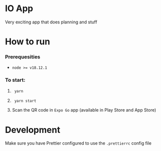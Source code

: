 # IO App
Very exciting app that does planning and stuff

# How to run
### Prerequesities
- `node >= v18.12.1` 

### To start:
1. ```javascript
    yarn
    ``` 

2. ```javascript
    yarn start
    ```
3. Scan the QR code in `Expo Go` app (available in Play Store and App Store)

# Development
Make sure you have Prettier configured to use the `.prettierrc` config file 
